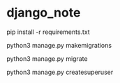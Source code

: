 # django_note
pip install -r requirements.txt 

python3 manage.py makemigrations

python3 manage.py migrate

python3 manage.py createsuperuser
